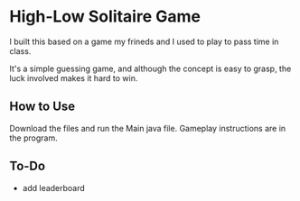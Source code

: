 # High-Low Solitaire Game
I built this based on a game my frineds and I used to play to pass time in class.

It's a simple guessing game, and although the concept is easy to grasp, 
the luck involved makes it hard to win.  

## How to Use
Download the files and run the Main java file. Gameplay instructions are in the program.

## To-Do
<ul>
  <li>add leaderboard</li>
</ul>
